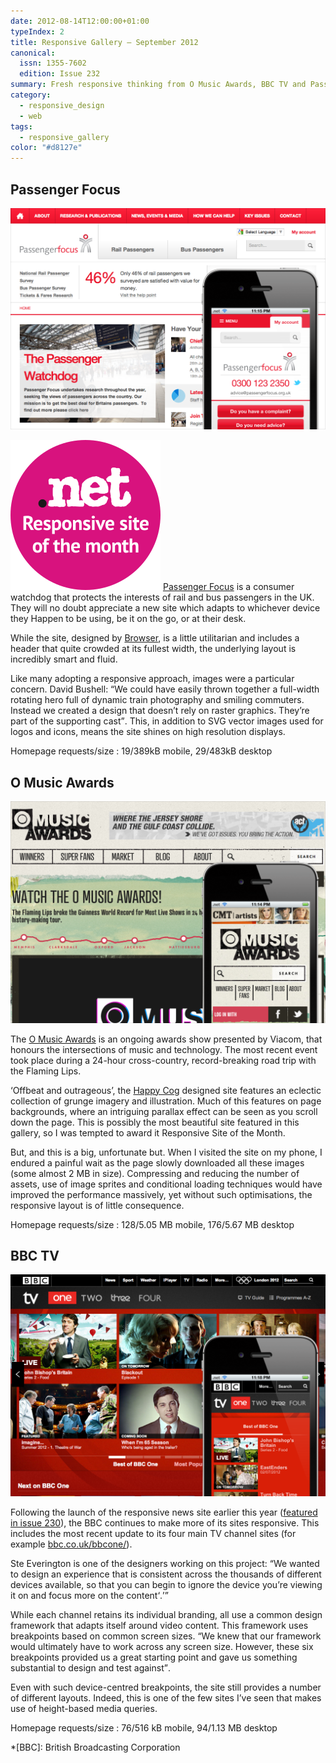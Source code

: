 ```yaml
---
date: 2012-08-14T12:00:00+01:00
typeIndex: 2
title: Responsive Gallery – September 2012
canonical:
  issn: 1355-7602
  edition: Issue 232
summary: Fresh responsive thinking from O Music Awards, BBC TV and Passenger Focus.
category:
  - responsive_design
  - web
tags:
  - responsive_gallery
color: "#d8127e"
---
```


## Passenger Focus

![Passenger Focus homepage on a mobile phone with a screenshot of the desktop layout behind.](../media/2012/227/a2/passenger_focus.png)

![Responsive site of the month](../media/2012/143/a2/site_of_the_month.svg) [Passenger Focus][1] is a consumer watchdog that protects the interests of rail and bus passengers in the UK. They will no doubt appreciate a new site which adapts to whichever device they Happen to be using, be it on the go, or at their desk.

While the site, designed by [Browser][2], is a little utilitarian and includes a header that quite crowded at its fullest width, the underlying layout is incredibly smart and fluid.

Like many adopting a responsive approach, images were a particular concern. David Bushell: <q>We could have easily thrown together a full-width rotating hero full of dynamic train photography and smiling commuters. Instead we created a design that doesn’t rely on raster graphics. They’re part of the supporting cast</q>. This, in addition to SVG vector images used for logos and icons, means the site shines on high resolution displays.

Homepage requests/size
: 19/389kB mobile, 29/483kB desktop

## O Music Awards

![O Music Awards homepage on a mobile phone with a screenshot of the desktop layout behind.](../media/2012/227/a2/o_music_awards.png)

The [O Music Awards][3] is an ongoing awards show presented by Viacom, that honours the intersections of music and technology. The most recent event took place during a 24-hour cross-country, record-breaking road trip with the Flaming Lips.

‘Offbeat and outrageous’, the [Happy Cog][4] designed site features an eclectic collection of grunge imagery and illustration. Much of this features on page backgrounds, where an intriguing parallax effect can be seen as you scroll down the page. This is possibly the most beautiful site featured in this gallery, so I was tempted to award it Responsive Site of the Month.

But, and this is a big, unfortunate but. When I visited the site on my phone, I endured a painful wait as the page slowly downloaded all these images (some almost 2 MB in size). Compressing and reducing the number of assets, use of image sprites and conditional loading techniques would have improved the performance massively, yet without such optimisations, the responsive layout is of little consequence.

Homepage requests/size
: 128/5.05 MB mobile, 176/5.67 MB desktop

## BBC TV

![BBC One homepage on a mobile phone with a screenshot of the desktop layout behind.](../media/2012/227/a2/bbc_tv.png)

Following the launch of the responsive news site earlier this year ([featured in issue 230][5]), the BBC continues to make more of its sites responsive. This includes the most recent update to its four main TV channel sites (for example [bbc.co.uk/bbcone/][6]).

Ste Everington is one of the designers working on this project: <q>We wanted to design an experience that is consistent across the thousands of different devices available, so that you can begin to ignore the device you’re viewing it on and focus more on the content<q>.

While each channel retains its individual branding, all use a common design framework that adapts itself around video content. This framework uses breakpoints based on common screen sizes. <q>We knew that our framework would ultimately have to work across any screen size. However, these six breakpoints provided us a great starting point and gave us something substantial to design and test against</q>.

Even with such device-centred breakpoints, the site still provides a number of different layouts. Indeed, this is one of the few sites I’ve seen that makes use of height-based media queries.

Homepage requests/size
: 76/516 kB mobile, 94/1.13 MB desktop

[1]: passengerfocus.org.uk
[2]: browserlondon.com
[3]: omusicawards.com
[4]: happycog.com
[5]: /2012/214/a1/responsive_gallery/#bbc-news-mobile
[6]: https://bbc.co.uk/bbcone/

*[BBC]: British Broadcasting Corporation
